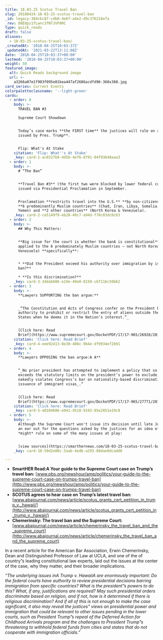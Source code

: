 ```yaml
---
title: 18.03.25 Scotus Travel Ban
slug: 20180424-18-03-25-scotus-travel-ban
_id: legacy-384cbc87-cdb8-4e6f-a4e2-d9c376216efa
_rev: O8E8pz1fLwnc3fN7JVF0RC
type: quick_reads
draft: false
aliases:
  - 18-03-25-scotus-travel-ban/
_createdAt: '2018-04-25T10:03:37Z'
_updatedAt: '2021-03-22T13:11:08Z'
date: '2018-04-25T10:03:37+00:00'
lastmod: '2018-04-25T10:03:37+00:00'
weight: 50
featured_image:
  alt: Quick Reads background image
  url: >-
    a3266a07e1f903f095e01bea447af2686acdfd96-360x360.jpg
card_series: Current Events
colorpaletteclassname: '--light-green'
cards:
  - order: 0
    body: >-
      TRAVEL BAN #3  

      Supreme Court Showdown


      Today’s case marks **the FIRST time** the justices will rule on a **policy
      issued by Pres. Trump**.


      Flip: What's At Stake
    citation: 'Flip: What''s At Stake'
    _key: card-1-ac0327b9-4d5b-4ef6-8791-04f93648aaa3
  - order: 1
    body: >-
      # “The Ban”


      **Travel Ban #3** (the first two were blocked by lower federal courts)
      issued via Presidential Proclamation in September.


      Proclamation **restricts travel into the U.S.** **by non-citizens from**
      **6 predominantly Muslim countries** (Chad, Iran, Libya, Somalia, Syria,
      Yemen) and **2 other countries** (North Korea & Venezuela).
    _key: card-2-ce5149f9-eb28-49c7-a94d-f78c03dc0c63
  - order: 2
    body: >-
      ## Why This Matters:


      **Big issue for the court is whether the banA is constitutional**A (as
      applied to the 6 predominately Muslim countries – not North Korea &
      Venezuela) **specifically**:


      * **Did the President exceed his authority over immigration by issuing the
      ban?**

      * **Is this discrimination?**
    _key: card-3-3ddab606-e19e-49e0-8150-c67116c59b62
  - order: 3
    body: >-
      **Lawyers SUPPORTING the ban argue:**


      _“The Constitution and Acts of Congress confer on the President broad
      authority to prohibit or restrict the entry of aliens outside the United
      States when he deems it in the Nation’s interest.”_


      [Click here: Read
      Brief](https://www.supremecourt.gov/DocketPDF/17/17-965/26928/20180106115022487_Trump%20v%20Hawaii%20Revised%20Petition.pdf)
    citation: 'Click here: Read Brief'
    _key: card-4-eee92413-0e30-408c-9b4e-df9934ef2b91
  - order: 4
    body: >-
      **Lawyers OPPOSING the ban argue:A A**


      “_No prior president has attempted to implement a policy that so baldly
      exceeds the statutory limits on the president’s power to exclude, or so
      nakedly violates Congress’s bar on nationality-based discrimination in the
      issuance of immigrant visas_.”


      [Click here: Read
      Brief](https://www.supremecourt.gov/DocketPDF/17/17-965/27771/20180112172848825_Trump%20v.%20Hawaii%20Brief%20in%20Opposition.pdf)
    citation: 'Click here: Read Brief'
    _key: card-5-a0104606-e941-4518-9193-85e2851e19c8
  - order: 5
    body: >-
      Although the Supreme Court won't issue its decision until late June, keep
      an ear out for the questions asked by the justices for an idea of how they
      *might* rule on some of the many issues at play:


      [view sources](https://smarthernews.com/18-03-25-scotus-travel-ban/)
    _key: card-10-59d2e80c-5aab-4edb-a293-88dae0dcadd6

---
```

* **SmartHER Read:A Your guide to the Supreme Court case on Trump’s travel ban:** [www.pbs.org/newshour/amp/politics/your-guide-to-the-supreme-court-case-on-trumps-travel-ban](http://www.pbs.org/newshour/amp/politics/your-guide-to-the-supreme-court-case-on-trumps-travel-ban)
* **SCOTUS agrees to hear case on Trump’s latest travel ban:** [www.abajournal.com/news/article/scotus_grants_cert_petition_in_trump_v._hawaii/](http://www.abajournal.com/news/article/scotus_grants_cert_petition_in_trump_v._hawaii/)
* **Chemerinsky: The travel ban and the Supreme Court:** [www.abajournal.com/news/article/chemerinsky_the_travel_ban_and_the_supreme_court](http://www.abajournal.com/news/article/chemerinsky_the_travel_ban_and_the_supreme_court)

In a recent article for the American Bar Association, Erwin Chemerinsky, Dean and Distinguished Professor of Law at UCLA, and one of the of country”s leading constitutional law experts, laid out the issues at the center of the case, why they matter, and their broader implications.

_“The underlying issues inA Trump v. HawaiiA are enormously important: Do the federal courts have authority to review presidential decisions barring immigration from specific countries? What is the president”s powers to do this? What, if any, justifications are required? May such presidential orders discriminate based on religion, and if not, how is it determined if there is religious discrimination? And if all of this is not enough to make the case significant, it also may reveal the justices” views on presidential power and immigration that could be relevant to other issues pending in the lower courts, such as President Trump”s repeal of the Deferred Action for Childhood Arrivals program and the challenges to President Trump”s threatening to withhold federal funds from cities and states that do not cooperate with immigration officials.”_
